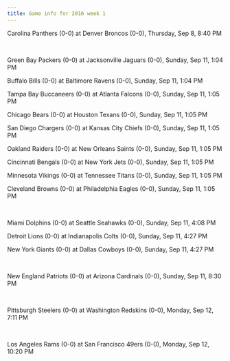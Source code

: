 ```yaml
---
title: Game info for 2016 week 1
---
```

Carolina Panthers (0-0) at Denver Broncos (0-0), Thursday, Sep 8, 8:40 PM


<br/>

Green Bay Packers (0-0) at Jacksonville Jaguars (0-0), Sunday, Sep 11, 1:04 PM

Buffalo Bills (0-0) at Baltimore Ravens (0-0), Sunday, Sep 11, 1:04 PM

Tampa Bay Buccaneers (0-0) at Atlanta Falcons (0-0), Sunday, Sep 11, 1:05 PM

Chicago Bears (0-0) at Houston Texans (0-0), Sunday, Sep 11, 1:05 PM

San Diego Chargers (0-0) at Kansas City Chiefs (0-0), Sunday, Sep 11, 1:05 PM

Oakland Raiders (0-0) at New Orleans Saints (0-0), Sunday, Sep 11, 1:05 PM

Cincinnati Bengals (0-0) at New York Jets (0-0), Sunday, Sep 11, 1:05 PM

Minnesota Vikings (0-0) at Tennessee Titans (0-0), Sunday, Sep 11, 1:05 PM

Cleveland Browns (0-0) at Philadelphia Eagles (0-0), Sunday, Sep 11, 1:05 PM


<br/>

Miami Dolphins (0-0) at Seattle Seahawks (0-0), Sunday, Sep 11, 4:08 PM

Detroit Lions (0-0) at Indianapolis Colts (0-0), Sunday, Sep 11, 4:27 PM

New York Giants (0-0) at Dallas Cowboys (0-0), Sunday, Sep 11, 4:27 PM


<br/>

New England Patriots (0-0) at Arizona Cardinals (0-0), Sunday, Sep 11, 8:30 PM


<br/>

Pittsburgh Steelers (0-0) at Washington Redskins (0-0), Monday, Sep 12, 7:11 PM


<br/>

Los Angeles Rams (0-0) at San Francisco 49ers (0-0), Monday, Sep 12, 10:20 PM

